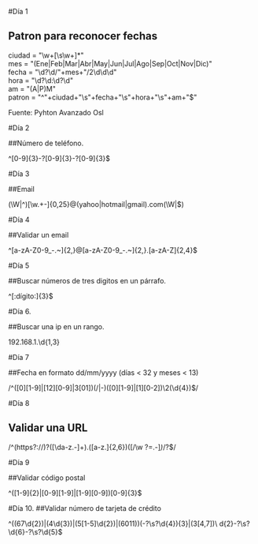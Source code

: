#Día 1
  
## Patron para reconocer fechas  

ciudad = "\w+[\s\w+]*"  
mes = "(Ene|Feb|Mar|Abr|May|Jun|Jul|Ago|Sep|Oct|Nov|Dic)"  
fecha = "\d?\d\/"+mes+"\/2\d\d\d"  
hora = "\d?\d:\d?\d"  
am = "(A|P)M"  
patron = "^"+ciudad+"\s"+fecha+"\s"+hora+"\s"+am+"$"  
  
Fuente: Pyhton Avanzado Osl  

#Día 2  
  
##Número de teléfono.  
  
^[0-9]{3}-?[0-9]{3}-?[0-9]{3}$   
  
#Día 3 
  
##Email  

(\W|^)[\w.+\-]{0,25}@(yahoo|hotmail|gmail)\.com(\W|$)  

#Día 4 
  
##Validar un email  
  
^[a-zA-Z0-9_\-\.~]{2,}@[a-zA-Z0-9_\-\.~]{2,}\.[a-zA-Z]{2,4}$  
  
#Día 5

##Buscar números de tres digitos en un párrafo.  
  
^[:dígito:]{3}$  

#Día 6. 
  
##Buscar una ip en un rango. 

192\.168\.1\.\d{1,3}   
  
#Día 7

##Fecha en formato dd/mm/yyyy (dí­as < 32 y meses < 13) 
  
/^([0][1-9]|[12][0-9]|3[01])(\/|-)([0][1-9]|[1][0-2])\2(\d{4})$/  
  
#Día 8  
  
## Validar una URL
  
/^(https?:\/\/)?([\da-z\.-]+)\.([a-z\.]{2,6})([\/\w \?=.-]*)*\/?$/  
  
#Día 9  
  
##Validar código postal  
  
^([1-9]{2}|[0-9][1-9]|[1-9][0-9])[0-9]{3}$  
  
#Día 10. 
##Validar número de tarjeta de crédito
  
^((67\d{2})|(4\d{3})|(5[1-5]\d{2})|(6011))(-?\s?\d{4}){3}|(3[4,7])\ d{2}-?\s?\d{6}-?\s?\d{5}$  
